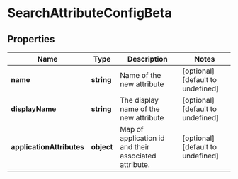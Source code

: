 # SearchAttributeConfigBeta

## Properties

Name | Type | Description | Notes
------------ | ------------- | ------------- | -------------
**name** | **string** | Name of the new attribute | [optional] [default to undefined]
**displayName** | **string** | The display name of the new attribute | [optional] [default to undefined]
**applicationAttributes** | **object** | Map of application id and their associated attribute. | [optional] [default to undefined]

